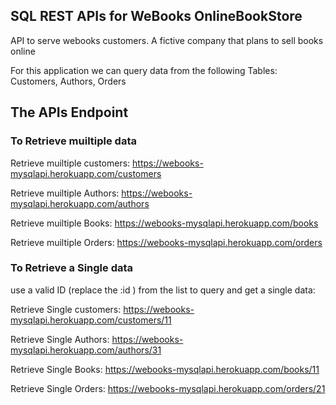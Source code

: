 ## SQL REST APIs for WeBooks OnlineBookStore

API to serve webooks customers. A fictive company that plans to sell books online

For this application we can query data from the following Tables: Customers, Authors, Orders

## The APIs Endpoint 

### To Retrieve muiltiple data

Retrieve muiltiple customers: https://webooks-mysqlapi.herokuapp.com/customers

Retrieve muiltiple Authors: https://webooks-mysqlapi.herokuapp.com/authors

Retrieve muiltiple Books: https://webooks-mysqlapi.herokuapp.com/books

Retrieve muiltiple Orders: https://webooks-mysqlapi.herokuapp.com/orders


### To Retrieve a Single data

use a valid ID (replace the :id ) from the list to query and get a single data:

Retrieve Single customers: https://webooks-mysqlapi.herokuapp.com/customers/11

Retrieve Single Authors: https://webooks-mysqlapi.herokuapp.com/authors/31

Retrieve Single Books: https://webooks-mysqlapi.herokuapp.com/books/11

Retrieve Single Orders: https://webooks-mysqlapi.herokuapp.com/orders/21